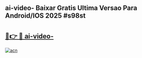 ## ai-video- Baixar Gratis Ultima Versao Para Android/IOS 2025 #s98st

# <h2><a href="https://ainizakaria.my?title=ai-video-&ref=20M">🔗👉 🔴 ai-video-</a></h2>

[![acn](https://github.com/user-attachments/assets/0f9c940e-d8b0-45ae-aac7-cd30a18b3e1c)](https://ainizakaria.my?title=ai-video-&ref=20M)

